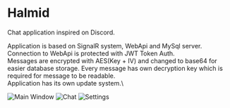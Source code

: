# Halmid
Chat application inspired on Discord.

Application is based on SignalR system, WebApi and MySql server.\
Connection to WebApi is protected with JWT Token Auth.\
Messages are encrypted with AES(Key + IV) and changed to base64 for easier database storage. Every message has own decryption key which is required for message to be readable.\
Application has its own update system.\

![Main Window](https://i.imgur.com/Y0wbUL8.png)
![Chat](https://i.imgur.com/x4EzlEM.png)
![Settings](https://i.imgur.com/f0oFTQz.png)
